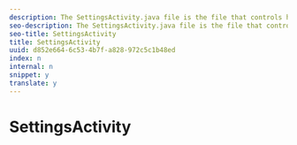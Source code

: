 ```yaml
---
description: The SettingsActivity.java file is the file that controls handling configuration updates in the SharedPreferences, where we store the feature manager configuration.
seo-description: The SettingsActivity.java file is the file that controls handling configuration updates in the SharedPreferences, where we store the feature manager configuration.
seo-title: SettingsActivity
title: SettingsActivity
uuid: d852e664-6c53-4b7f-a828-972c5c1b48ed
index: n
internal: n
snippet: y
translate: y
---
```


# SettingsActivity



